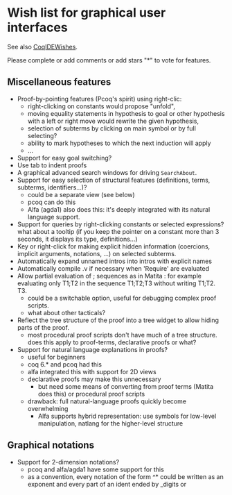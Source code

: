 Wish list for graphical user interfaces
=======================================

See also [CoqIDEWishes](CoqIDEWishes).

Please complete or add comments or add stars "\*" to vote for features.

Miscellaneous features
----------------------

-   Proof-by-pointing features (Pcoq's spirit) using right-clic:
    -   right-clicking on constants would propose "unfold",
    -   moving equality statements in hypothesis to goal or other hypothesis with a left or right move would rewrite the given hypothesis,
    -   selection of subterms by clicking on main symbol or by full selecting?
    -   ability to mark hypotheses to which the next induction will apply
    -   ...
-   Support for easy goal switching?
-   Use tab to indent proofs
-   A graphical advanced search windows for driving `SearchAbout`.
-   Support for easy selection of structural features (definitions, terms, subterms, identifiers...)?
    -   could be a separate view (see below)
    -   pcoq can do this
    -   Alfa (agda1) also does this: it's deeply integrated with its natural language support.
-   Support for queries by right-clicking constants or selected expressions? what about a tooltip (if you keep the pointer on a constant more than 3 seconds, it displays its type, definitions...)
-   Key or right-click for making explicit hidden information (coercions, implicit arguments, notations, ...) on selected subterms.
-   Automatically expand unnamed intros into intros with explicit names
-   Automatically compile .v if necessary when 'Require' are evaluated
-   Allow partial evaluation of ; sequences as in Matita : for example evaluating only T1;T2 in the sequence T1;T2;T3 without writing T1;T2. T3.
    -   could be a switchable option, useful for debugging complex proof scripts.
    -   what about other tacticals?
-   Reflect the tree structure of the proof into a tree widget to allow hiding parts of the proof.
    -   most procedural proof scripts don't have much of a tree structure. does this apply to proof-terms, declarative proofs or what?
-   Support for natural language explanations in proofs?
    -   useful for beginners
    -   coq 6.\* and pcoq had this
    -   alfa integrated this with support for 2D views
    -   declarative proofs may make this unnecessary
        -   but need some means of converting from proof terms (Matita does this) or procedural proof scripts
    -   drawback: full natural-language proofs quickly become overwhelming
        -   Alfa supports hybrid representation: use symbols for low-level manipulation, natlang for the higher-level structure

Graphical notations
-------------------

-   Support for 2-dimension notations?
    -   pcoq and alfa/agda1 have some support for this
    -   as a convention, every notation of the form ^\* could be written as an exponent and every part of an ident ended by \_digits or

